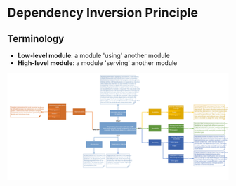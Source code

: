 # Dependency Inversion Principle
## Terminology
* **Low-level module**: a module 'using' another module
* **High-level module**: a module 'serving' another module

![Dependency Inversion Principle](https://raw.githubusercontent.com/NiekBeijloos/SOLID/master/5.%20Dependency%20Inversion%20Principle/Dependency%20Inversion%20Principle.svg?raw=true)

